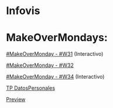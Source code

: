 # Infovis

# MakeOverMondays:

   <a href="https://alara00.github.io/Infovis/MakeOverMonday%20-%20%23W31.html"> #MakeOverMonday - #W31</a> (Interactivo)
   
   <a href="https://alara00.github.io/Infovis/MakeOverMonday%20-%20%23W32.html"> #MakeOverMonday - #W32</a>

   <a href="https://alara00.github.io/Infovis/MakeOverMonday%20-%20%23W34.html"> #MakeOverMonday - #W34</a> (Interactivo)

   <a href="https://alara00.github.io/Infovis/TPdatospersonales.html"> TP DatosPersonales</a>
   
   <a href="https://alara00.github.io/Infovis/Captura.PNG"> Preview</a>
